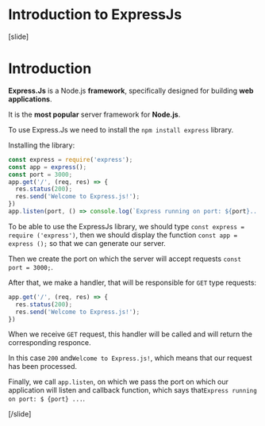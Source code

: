 # Introduction to ExpressJs

[slide]

# Introduction

**Express.Js** is a Node.js **framework**, specifically designed for building **web applications**. 

It is the **most popular** server framework for **Node.js**.

To use Express.Js we need to install the `npm install express` library.

Installing the library:

```js
const express = require('express');
const app = express();
const port = 3000;
app.get('/', (req, res) => {
  res.status(200);
  res.send('Welcome to Express.js!');
})
app.listen(port, () => console.log(`Express running on port: ${port}...`));
```

To be able to use the ExpressJs library, we should type `const express = require ('express')`, then we should display the function `const app = express ();` so that we can generate our server.

Then we create the port on which the server will accept requests `const port = 3000;`.

After that, we make a handler, that will be responsible for `GET` type requests:

```js
app.get('/', (req, res) => {
  res.status(200);
  res.send('Welcome to Express.js!');
})
```

When we receive `GET` request, this handler will be called and will return the corresponding responce.

In this case `200` and` Welcome to Express.js! `, which means that our request has been processed.

Finally, we call `app.listen`, on which we pass the port on which our application will listen and callback function, which says that` Express running on port: $ {port} ... `.

[/slide]